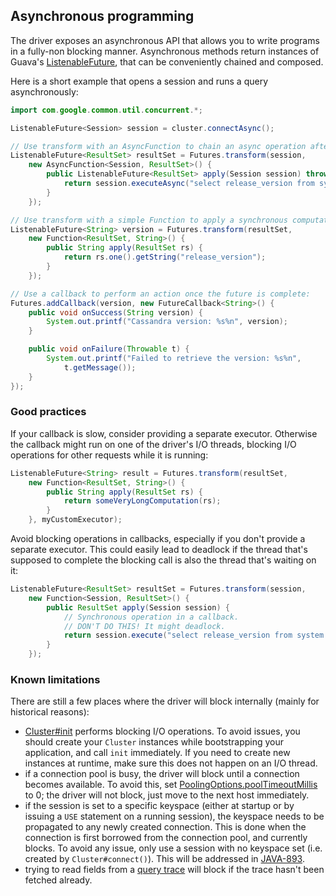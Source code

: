 ## Asynchronous programming

The driver exposes an asynchronous API that allows you to write programs
in a fully-non blocking manner. Asynchronous methods return instances of
Guava's [ListenableFuture], that can be conveniently chained and
composed.

Here is a short example that opens a session and runs a query
asynchronously:

```java
import com.google.common.util.concurrent.*;

ListenableFuture<Session> session = cluster.connectAsync();

// Use transform with an AsyncFunction to chain an async operation after another:
ListenableFuture<ResultSet> resultSet = Futures.transform(session,
    new AsyncFunction<Session, ResultSet>() {
        public ListenableFuture<ResultSet> apply(Session session) throws Exception {
            return session.executeAsync("select release_version from system.local");
        }
    });

// Use transform with a simple Function to apply a synchronous computation on the result:
ListenableFuture<String> version = Futures.transform(resultSet,
    new Function<ResultSet, String>() {
        public String apply(ResultSet rs) {
            return rs.one().getString("release_version");
        }
    });

// Use a callback to perform an action once the future is complete:
Futures.addCallback(version, new FutureCallback<String>() {
    public void onSuccess(String version) {
        System.out.printf("Cassandra version: %s%n", version);
    }

    public void onFailure(Throwable t) {
        System.out.printf("Failed to retrieve the version: %s%n",
            t.getMessage());
    }
});
```

### Good practices

If your callback is slow, consider providing a separate executor.
Otherwise the callback might run on one of the driver's I/O threads,
blocking I/O operations for other requests while it is running:

```java
ListenableFuture<String> result = Futures.transform(resultSet,
    new Function<ResultSet, String>() {
        public String apply(ResultSet rs) {
            return someVeryLongComputation(rs);
        }
    }, myCustomExecutor);
```

Avoid blocking operations in callbacks, especially if you don't provide
a separate executor. This could easily lead to deadlock if the thread
that's supposed to complete the blocking call is also the thread that's
waiting on it:

```java
ListenableFuture<ResultSet> resultSet = Futures.transform(session,
    new Function<Session, ResultSet>() {
        public ResultSet apply(Session session) {
            // Synchronous operation in a callback.
            // DON'T DO THIS! It might deadlock.
            return session.execute("select release_version from system.local");
        }
    });
```

### Known limitations

There are still a few places where the driver will block internally
(mainly for historical reasons):

* [Cluster#init][init] performs blocking I/O operations. To avoid
  issues, you should create your `Cluster` instances while bootstrapping
  your application, and call `init` immediately. If you need to create new
  instances at runtime, make sure this does not happen on an I/O thread.
* if a connection pool is busy, the driver will block until a connection
  becomes available. To avoid this, set
  [PoolingOptions.poolTimeoutMillis][setPoolTimeoutMillis] to 0; the
  driver will not block, just move to the next host immediately.
* if the session is set to a specific keyspace (either at startup or by
  issuing a `USE` statement on a running session), the keyspace needs to
  be propagated to any newly created connection. This is done when the
  connection is first borrowed from the connection pool, and currently
  blocks. To avoid any issue, only use a session with no keyspace set
  (i.e. created by `Cluster#connect()`). This will be addressed in
  [JAVA-893](https://datastax-oss.atlassian.net/browse/JAVA-893).
* trying to read fields from a [query trace] will block if the trace
  hasn't been fetched already.

[ListenableFuture]: https://code.google.com/p/guava-libraries/wiki/ListenableFutureExplained
[init]: http://docs.datastax.com/en/drivers/java/2.1/com/datastax/driver/core/Cluster.html#init()
[setPoolTimeoutMillis]: http://docs.datastax.com/en/drivers/java/2.1/com/datastax/driver/core/PoolingOptions.html#setPoolTimeoutMillis(int)
[query trace]: http://docs.datastax.com/en/drivers/java/2.1/com/datastax/driver/core/QueryTrace.html
